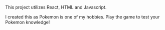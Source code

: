 This project utilizes React, HTML and Javascript.

I created this as Pokemon is one of my hobbies. Play the game to test your Pokemon knowledge!
